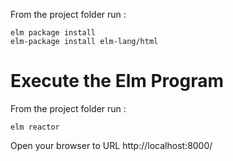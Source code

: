 

From the project folder run :

```
elm package install
elm-package install elm-lang/html
```

# Execute the Elm Program

From the project folder run :

```
elm reactor
```

Open your browser to URL http://localhost:8000/
